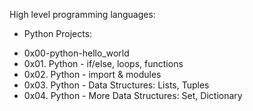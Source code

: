 High level programming languages:

* Python Projects:
- 0x00-python-hello_world
- 0x01. Python - if/else, loops, functions
- 0x02. Python - import & modules
- 0x03. Python - Data Structures: Lists, Tuples
- 0x04. Python - More Data Structures: Set, Dictionary
